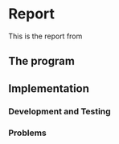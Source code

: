 # Report
This is the report from 
## The program
## Implementation
### Development and Testing
### Problems
<!--stackedit_data:
eyJoaXN0b3J5IjpbMjAxNTE1MjkyNywtODI1ODk4NDMsLTM5Mz
A0OTI4Ml19
-->